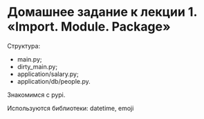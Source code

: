 # Домашнее задание к лекции 1. «Import. Module. Package»

Структура: 
- main.py;
- dirty_main.py;
- application/salary.py;
- application/db/people.py.

Знакомимся с pypi.

Используются библиотеки: datetime, emoji